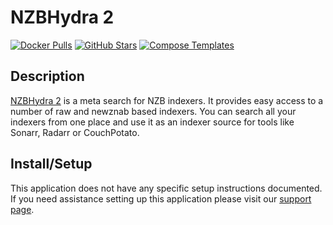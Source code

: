 # NZBHydra 2

[![Docker Pulls](https://img.shields.io/docker/pulls/linuxserver/nzbhydra2?style=flat-square&color=607D8B&label=docker%20pulls&logo=docker)](https://hub.docker.com/r/linuxserver/nzbhydra2)
[![GitHub Stars](https://img.shields.io/github/stars/linuxserver/docker-nzbhydra2?style=flat-square&color=607D8B&label=github%20stars&logo=github)](https://github.com/linuxserver/docker-nzbhydra2)
[![Compose Templates](https://img.shields.io/static/v1?style=flat-square&color=607D8B&label=compose&message=templates)](https://github.com/GhostWriters/DockSTARTer/tree/master/compose/.apps/nzbhydra2)

## Description

[NZBHydra 2](https://github.com/theotherp/nzbhydra2) is a meta search for NZB indexers. It provides easy access to a number of raw and newznab based indexers. You can search all your indexers from one place and use it as an indexer source for tools like Sonarr, Radarr or CouchPotato.

## Install/Setup

This application does not have any specific setup instructions documented. If you need assistance setting up this application please visit our [support page](https://dockstarter.com/basics/support/).

